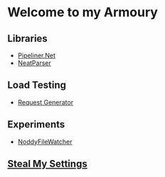 # Welcome to my Armoury

## Libraries
- [Pipeliner.Net](https://github.com/Emcrank/Pipeliner.Net)
- [NeatParser](https://github.com/Emcrank/NeatParser)

## Load Testing
- [Request Generator](https://github.com/Emcrank/RequestGenerator)
  
## Experiments
- [NoddyFileWatcher](https://github.com/Emcrank/NoddyFileWatcher)

## [Steal My Settings](https://github.com/Emcrank/SettingsFiles)
